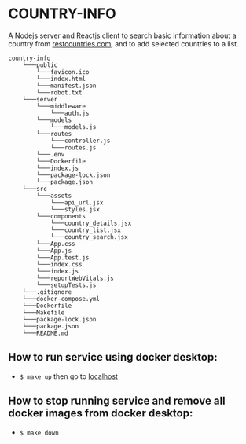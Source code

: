 # COUNTRY-INFO
A Nodejs server and Reactjs client to search basic information about a country from [restcountries.com](https://restcountries.com/), and to add selected countries to a list.  

```
country-info
    └───public
        └───favicon.ico
        └───index.html
        └───manifest.json
        └───robot.txt
    └───server
        └───middleware
            └───auth.js
        └───models
            └───models.js
        └───routes
            └───controller.js
            └───routes.js
        └───.env
        └───Dockerfile
        └───index.js
        └───package-lock.json
        └───package.json
    └───src
        └───assets
            └───api_url.jsx
            └───styles.jsx
        └───components
            └───country_details.jsx
            └───country_list.jsx
            └───country_search.jsx
        └───App.css
        └───App.js
        └───App.test.js
        └───index.css
        └───index.js
        └───reportWebVitals.js
        └───setupTests.js
    └───.gitignore
    └───docker-compose.yml
    └───Dockerfile
    └───Makefile
    └───package-lock.json
    └───package.json
    └───README.md
```

## How to run service using docker desktop:
* `$ make up` then go to [localhost](http://localhost/)

## How to stop running service and remove all docker images from docker desktop:
* `$ make down`